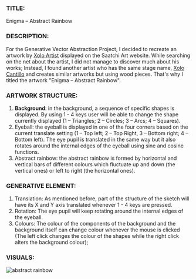 ### TITLE: 
Enigma – Abstract Rainbow

### DESCRIPTION:

For the Generative Vector Abstraction Project, I decided to recreate an artwork by [Xolo Artist](https://www.saatchiart.com/xolox) displayed on the Saatchi Art website. While searching on the net about the artist, I did not manage to discover much about his works; Instead, I found another artist who has the same stage name, [Xolo Cantillo](https://www.saatchiart.com/xolocantillo) and creates similar artworks but using wood pieces. That's why I titled the artwork "Enigma – Abstract Rainbow".

### ARTWORK STRUCTURE:
1) **Background**: 
in the background, a sequence of specific shapes is displayed. By using 1 - 4 keys user will be able to change the shape currently displayed (1 – Triangles; 2 – Circles; 3 – Arcs; 4 – Squares).
2) Eyeball: 
the eyeball is displayed in one of the four corners based on the current translate setting (1 – Top left; 2 – Top Right, 3 – Bottom right; 4 – Bottom left). The eye pupil is translated in the same way but it also rotates around the internal edges of the eyeball using sine and cosine functions. 
3) Abstract rainbow: 
the abstract rainbow is formed by horizontal and vertical bars of different colours which fluctuate up and down (the vertical ones) or left to right (the horizontal ones).

### GENERATIVE ELEMENT: 
1) Translation:
As mentioned before, part of the structure of the sketch will have its X and Y axis translated whenever 1 - 4 keys are pressed. 
2) Rotation: 
The eye pupil will keep rotating around the internal edges of the eyeball. 
3) Colours: 
The colour of the components of the background and the background itself can change colour whenever the mouse is clicked (The left click changes the colour of the shapes while the right click alters the background colour);

### VISUALS:

![abstract rainbow](https://github.com/filippopresti/Portfolio/assets/85188811/8a6dfdfa-bad6-4c5a-a756-16426515e8eb)

